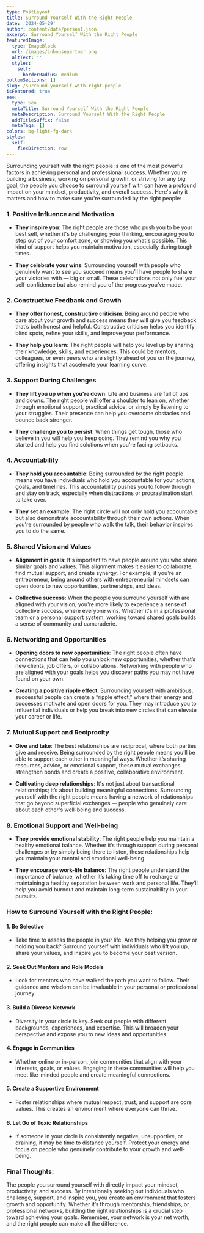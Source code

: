 ```yaml
---
type: PostLayout
title: Surround Yourself With the Right People
date: '2024-05-29'
author: content/data/person1.json
excerpt: Surround Yourself With the Right People
featuredImage:
  type: ImageBlock
  url: /images/inhousepartner.png
  altText: ''
  styles:
    self:
      borderRadius: medium
bottomSections: []
slug: /surround-yourself-with-right-people
isFeatured: true
seo:
  type: Seo
  metaTitle: Surround Yourself With the Right People
  metaDescription: Surround Yourself With the Right People
  addTitleSuffix: false
  metaTags: []
colors: bg-light-fg-dark
styles:
  self:
    flexDirection: row
---
```

Surrounding yourself with the right people is one of the most powerful factors in achieving personal and professional success. Whether you're building a business, working on personal growth, or striving for any big goal, the people you choose to surround yourself with can have a profound impact on your mindset, productivity, and overall success. Here's why it matters and how to make sure you're surrounded by the right people:

### 1. **Positive Influence and Motivation**

*   **They inspire you**: The right people are those who push you to be your best self, whether it's by challenging your thinking, encouraging you to step out of your comfort zone, or showing you what's possible. This kind of support helps you maintain motivation, especially during tough times.

*   **They celebrate your wins**: Surrounding yourself with people who genuinely want to see you succeed means you’ll have people to share your victories with — big or small. These celebrations not only fuel your self-confidence but also remind you of the progress you’ve made.

### 2. **Constructive Feedback and Growth**

*   **They offer honest, constructive criticism**: Being around people who care about your growth and success means they will give you feedback that’s both honest and helpful. Constructive criticism helps you identify blind spots, refine your skills, and improve your performance.

*   **They help you learn**: The right people will help you level up by sharing their knowledge, skills, and experiences. This could be mentors, colleagues, or even peers who are slightly ahead of you on the journey, offering insights that accelerate your learning curve.

### 3. **Support During Challenges**

*   **They lift you up when you're down**: Life and business are full of ups and downs. The right people will offer a shoulder to lean on, whether through emotional support, practical advice, or simply by listening to your struggles. Their presence can help you overcome obstacles and bounce back stronger.

*   **They challenge you to persist**: When things get tough, those who believe in you will help you keep going. They remind you why you started and help you find solutions when you're facing setbacks.

### 4. **Accountability**

*   **They hold you accountable**: Being surrounded by the right people means you have individuals who hold you accountable for your actions, goals, and timelines. This accountability pushes you to follow through and stay on track, especially when distractions or procrastination start to take over.

*   **They set an example**: The right circle will not only hold you accountable but also demonstrate accountability through their own actions. When you're surrounded by people who walk the talk, their behavior inspires you to do the same.

### 5. **Shared Vision and Values**

*   **Alignment in goals**: It's important to have people around you who share similar goals and values. This alignment makes it easier to collaborate, find mutual support, and create synergy. For example, if you're an entrepreneur, being around others with entrepreneurial mindsets can open doors to new opportunities, partnerships, and ideas.

*   **Collective success**: When the people you surround yourself with are aligned with your vision, you're more likely to experience a sense of collective success, where everyone wins. Whether it's in a professional team or a personal support system, working toward shared goals builds a sense of community and camaraderie.

### 6. **Networking and Opportunities**

*   **Opening doors to new opportunities**: The right people often have connections that can help you unlock new opportunities, whether that’s new clients, job offers, or collaborations. Networking with people who are aligned with your goals helps you discover paths you may not have found on your own.

*   **Creating a positive ripple effect**: Surrounding yourself with ambitious, successful people can create a “ripple effect,” where their energy and successes motivate and open doors for you. They may introduce you to influential individuals or help you break into new circles that can elevate your career or life.

### 7. **Mutual Support and Reciprocity**

*   **Give and take**: The best relationships are reciprocal, where both parties give and receive. Being surrounded by the right people means you’ll be able to support each other in meaningful ways. Whether it’s sharing resources, advice, or emotional support, these mutual exchanges strengthen bonds and create a positive, collaborative environment.

*   **Cultivating deep relationships**: It's not just about transactional relationships; it’s about building meaningful connections. Surrounding yourself with the right people means having a network of relationships that go beyond superficial exchanges — people who genuinely care about each other's well-being and success.

### 8. **Emotional Support and Well-being**

*   **They provide emotional stability**: The right people help you maintain a healthy emotional balance. Whether it’s through support during personal challenges or by simply being there to listen, these relationships help you maintain your mental and emotional well-being.

*   **They encourage work-life balance**: The right people understand the importance of balance, whether it’s taking time off to recharge or maintaining a healthy separation between work and personal life. They’ll help you avoid burnout and maintain long-term sustainability in your pursuits.

### How to Surround Yourself with the Right People:

#### 1. **Be Selective**

*   Take time to assess the people in your life. Are they helping you grow or holding you back? Surround yourself with individuals who lift you up, share your values, and inspire you to become your best version.

#### 2. **Seek Out Mentors and Role Models**

*   Look for mentors who have walked the path you want to follow. Their guidance and wisdom can be invaluable in your personal or professional journey.

#### 3. **Build a Diverse Network**

*   Diversity in your circle is key. Seek out people with different backgrounds, experiences, and expertise. This will broaden your perspective and expose you to new ideas and opportunities.

#### 4. **Engage in Communities**

*   Whether online or in-person, join communities that align with your interests, goals, or values. Engaging in these communities will help you meet like-minded people and create meaningful connections.

#### 5. **Create a Supportive Environment**

*   Foster relationships where mutual respect, trust, and support are core values. This creates an environment where everyone can thrive.

#### 6. **Let Go of Toxic Relationships**

*   If someone in your circle is consistently negative, unsupportive, or draining, it may be time to distance yourself. Protect your energy and focus on people who genuinely contribute to your growth and well-being.



### Final Thoughts:

The people you surround yourself with directly impact your mindset, productivity, and success. By intentionally seeking out individuals who challenge, support, and inspire you, you create an environment that fosters growth and opportunity. Whether it’s through mentorship, friendships, or professional networks, building the right relationships is a crucial step toward achieving your goals. Remember, your network is your net worth, and the right people can make all the difference.

